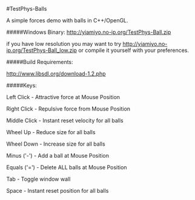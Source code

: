 #TestPhys-Balls

A simple forces demo with balls in C++/OpenGL.

#####Windows Binary:
http://yiamiyo.no-ip.org/TestPhys-Ball.zip

if you have low resolution you may want to try http://yiamiyo.no-ip.org/TestPhys-Ball_low.zip or compile it yourself with your preferences.

#####Build Requirements:

http://www.libsdl.org/download-1.2.php

#####Keys:

Left Click	-	Attractive force at Mouse Position

Right Click	-	Repulsive force from Mouse Position

Middle Click	-	Instant reset velocity for all balls

Wheel Up	-	Reduce size for all balls

Wheel Down	-	Increase size for all balls

Minus ('-')	-	Add a ball at Mouse Position

Equals ('=')	-	Delete ALL balls at Mouse Position

Tab		-	Toggle window wall

Space		-	Instant reset position for all balls

